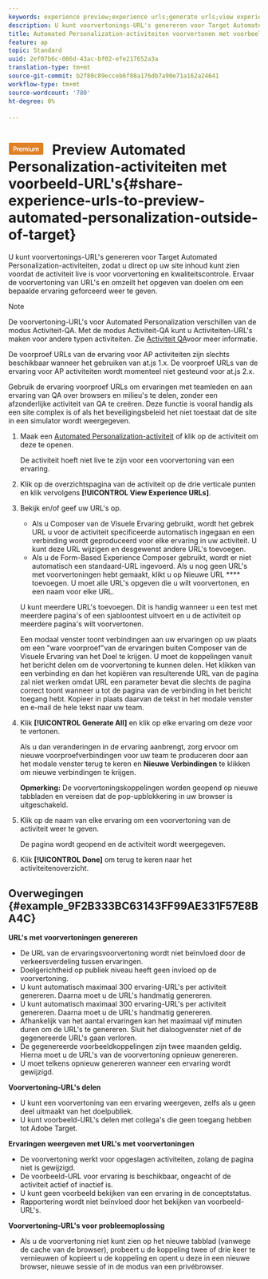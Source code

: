 ```yaml
---
keywords: experience preview;experience urls;generate urls;view experience urls
description: U kunt voorvertonings-URL's genereren voor Target Automated Personalization-activiteiten, zodat u direct op uw site inhoud kunt zien voordat de activiteit live is voor voorvertoning en kwaliteitscontrole. Ervaar de voorvertoning van URL's en omzeilt het opgeven van doelen om een bepaalde ervaring geforceerd weer te geven.
title: Automated Personalization-activiteiten voorvertonen met voorbeeld-URL's
feature: ap
topic: Standard
uuid: 2ef07b6c-086d-43ac-bf02-efe217652a3a
translation-type: tm+mt
source-git-commit: b2f80c89ecceb6f88a176db7a90e71a162a24641
workflow-type: tm+mt
source-wordcount: '780'
ht-degree: 0%

---
```



# ![PREMIUM](/help/assets/premium.png) Preview Automated Personalization-activiteiten met voorbeeld-URL&#39;s{#share-experience-urls-to-preview-automated-personalization-outside-of-target}

U kunt voorvertonings-URL&#39;s genereren voor Target Automated Personalization-activiteiten, zodat u direct op uw site inhoud kunt zien voordat de activiteit live is voor voorvertoning en kwaliteitscontrole. Ervaar de voorvertoning van URL&#39;s en omzeilt het opgeven van doelen om een bepaalde ervaring geforceerd weer te geven.

>[!NOTE]
>
>De voorvertoning-URL&#39;s voor Automated Personalization verschillen van de modus Activiteit-QA. Met de modus Activiteit-QA kunt u Activiteiten-URL&#39;s maken voor andere typen activiteiten. Zie [Activiteit QA](../../c-activities/c-activity-qa/activity-qa.md#concept_9329EF33DE7D41CA9815C8115DBC4E40)voor meer informatie.
>
>De voorproef URLs van de ervaring voor AP activiteiten zijn slechts beschikbaar wanneer het gebruiken van at.js 1.x. De voorproef URLs van de ervaring voor AP activiteiten wordt momenteel niet gesteund voor at.js 2.x.

Gebruik de ervaring voorproef URLs om ervaringen met teamleden en aan ervaring van QA over browsers en milieu&#39;s te delen, zonder een afzonderlijke activiteit van QA te creëren. Deze functie is vooral handig als een site complex is of als het beveiligingsbeleid het niet toestaat dat de site in een simulator wordt weergegeven.

1. Maak een [Automated Personalization-activiteit](../../c-activities/t-automated-personalization/create-ap-activity.md#task_8AAF837796D74CF893CA2F88BA1491C9) of klik op de activiteit om deze te openen.

   De activiteit hoeft niet live te zijn voor een voorvertoning van een ervaring.
1. Klik op de overzichtspagina van de activiteit op de drie verticale punten en klik vervolgens **[!UICONTROL View Experience URLs]**.
1. Bekijk en/of geef uw URL&#39;s op.

   * Als u Composer van de Visuele Ervaring gebruikt, wordt het gebrek URL u voor de activiteit specificeerde automatisch ingegaan en een verbinding wordt geproduceerd voor elke ervaring in uw activiteit. U kunt deze URL wijzigen en desgewenst andere URL&#39;s toevoegen.
   * Als u de Form-Based Experience Composer gebruikt, wordt er niet automatisch een standaard-URL ingevoerd. Als u nog geen URL&#39;s met voorvertoningen hebt gemaakt, klikt u op Nieuwe URL **** toevoegen. U moet alle URL&#39;s opgeven die u wilt voorvertonen, en een naam voor elke URL.

   U kunt meerdere URL&#39;s toevoegen. Dit is handig wanneer u een test met meerdere pagina&#39;s of een sjabloontest uitvoert en u de activiteit op meerdere pagina&#39;s wilt voorvertonen.

   Een modaal venster toont verbindingen aan uw ervaringen op uw plaats om een &quot;ware voorproef&quot;van de ervaringen buiten Composer van de Visuele Ervaring van het Doel te krijgen. U moet de koppelingen vanuit het bericht delen om de voorvertoning te kunnen delen. Het klikken van een verbinding en dan het kopiëren van resulterende URL van de pagina zal niet werken omdat URL een parameter bevat die slechts de pagina correct toont wanneer u tot de pagina van de verbinding in het bericht toegang hebt. Kopieer in plaats daarvan de tekst in het modale venster en e-mail de hele tekst naar uw team.
1. Klik **[!UICONTROL Generate All]** en klik op elke ervaring om deze voor te vertonen.

   Als u dan veranderingen in de ervaring aanbrengt, zorg ervoor om nieuwe voorproefverbindingen voor uw team te produceren door aan het modale venster terug te keren en **Nieuwe Verbindingen** te klikken om nieuwe verbindingen te krijgen.

   **Opmerking:** De voorvertoningskoppelingen worden geopend op nieuwe tabbladen en vereisen dat de pop-upblokkering in uw browser is uitgeschakeld.

1. Klik op de naam van elke ervaring om een voorvertoning van de activiteit weer te geven.

   De pagina wordt geopend en de activiteit wordt weergegeven.
1. Klik **[!UICONTROL Done]** om terug te keren naar het activiteitenoverzicht.

## Overwegingen {#example_9F2B333BC63143FF99AE331F57E8BA4C}

**URL&#39;s met voorvertoningen genereren**

* De URL van de ervaringsvoorvertoning wordt niet beïnvloed door de verkeersverdeling tussen ervaringen.
* Doelgerichtheid op publiek niveau heeft geen invloed op de voorvertoning.
* U kunt automatisch maximaal 300 ervaring-URL&#39;s per activiteit genereren. Daarna moet u de URL&#39;s handmatig genereren.
* U kunt automatisch maximaal 300 ervaring-URL&#39;s per activiteit genereren. Daarna moet u de URL&#39;s handmatig genereren.
* Afhankelijk van het aantal ervaringen kan het maximaal vijf minuten duren om de URL&#39;s te genereren. Sluit het dialoogvenster niet of de gegenereerde URL&#39;s gaan verloren.
* De gegenereerde voorbeeldkoppelingen zijn twee maanden geldig. Hierna moet u de URL&#39;s van de voorvertoning opnieuw genereren.
* U moet telkens opnieuw genereren wanneer een ervaring wordt gewijzigd.

**Voorvertoning-URL&#39;s delen**

* U kunt een voorvertoning van een ervaring weergeven, zelfs als u geen deel uitmaakt van het doelpubliek.
* U kunt voorbeeld-URL&#39;s delen met collega&#39;s die geen toegang hebben tot Adobe Target.

**Ervaringen weergeven met URL&#39;s met voorvertoningen**

* De voorvertoning werkt voor opgeslagen activiteiten, zolang de pagina niet is gewijzigd.
* De voorbeeld-URL voor ervaring is beschikbaar, ongeacht of de activiteit actief of inactief is.
* U kunt geen voorbeeld bekijken van een ervaring in de conceptstatus.
* Rapportering wordt niet beïnvloed door het bekijken van voorbeeld-URL&#39;s.

**Voorvertoning-URL&#39;s voor probleemoplossing**

* Als u de voorvertoning niet kunt zien op het nieuwe tabblad (vanwege de cache van de browser), probeert u de koppeling twee of drie keer te vernieuwen of kopieert u de koppeling en opent u deze in een nieuwe browser, nieuwe sessie of in de modus van een privébrowser.
